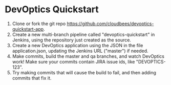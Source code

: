 # DevOptics Quickstart

1.  Clone or fork the git repo https://github.com/cloudbees/devoptics-quickstart-app.
2.  Create a new multi-branch pipeline called "devoptics-quickstart" in Jenkins, using the repository just created as the source.
3.  Create a new DevOptics application using the JSON in the file application.json, updating the Jenkins URL ("master") if needed.
4.  Make commits, build the master and qa branches, and watch DevOptics work!  Make sure your commits contain JIRA issue ids, like "DEVOPTICS-123".  
5.  Try making commits that will cause the build to fail, and then adding commits that fix it.